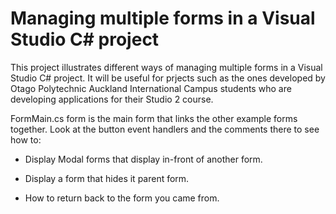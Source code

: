 # Managing multiple forms in a Visual Studio C# project

This project illustrates different ways of managing multiple forms in a Visual Studio C# project. It will be useful for prjects such as the ones developed by Otago Polytechnic Auckland International Campus students who are developing applications for their Studio 2 course.

FormMain.cs form is the main form that links the other example forms together. Look at the button event handlers and the comments there to see how to:

- Display Modal forms that display in-front of another form.

- Display a form that hides it parent form.

- How to return back to the form you came from. 
